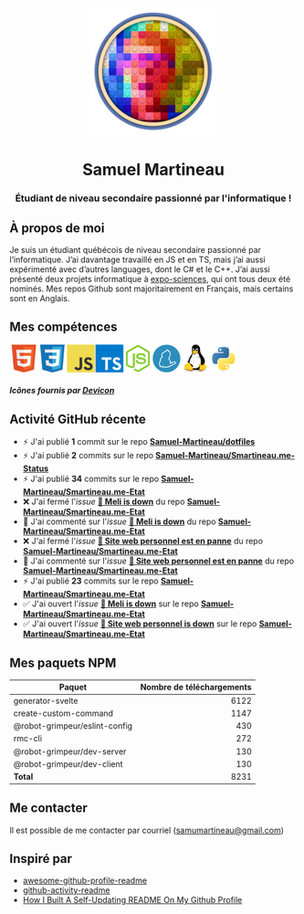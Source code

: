 <div align="middle">
  <img height="225" alt="avatar" src="https://raw.githubusercontent.com/Samuel-Martineau/Samuel-Martineau/master/avatar.png">
  <h1>Samuel Martineau</h1>
  <h3>Étudiant de niveau secondaire passionné par l'informatique !</h3>
</div>

## À propos de moi

Je suis un étudiant québécois de niveau secondaire passionné par l’informatique. J’ai davantage travaillé en JS et en TS, mais j’ai aussi expérimenté avec d’autres languages, dont le C# et le C++. J’ai aussi présenté deux projets informatique à [expo-sciences](https://technoscience.ca/programmes/expo-sciences/), qui ont tous deux été nominés. Mes repos Github sont majoritairement en Français, mais certains sont en Anglais.

## Mes compétences

<img alt="HTML5" src="https://raw.githubusercontent.com/devicons/devicon/master/icons/html5/html5-original.svg" width="50" title="HTML5" /><img alt="CSS3" src="https://raw.githubusercontent.com/devicons/devicon/master/icons/css3/css3-original.svg" width="50" title="CSS3" /><img alt="JavaScript" src="https://raw.githubusercontent.com/devicons/devicon/master/icons/javascript/javascript-original.svg" width="50" title="JavaScript" /><img alt="TypeScript" src="https://raw.githubusercontent.com/devicons/devicon/master/icons/typescript/typescript-original.svg" width="50" title="TypeScript" /><img alt="NodeJS" src="https://raw.githubusercontent.com/devicons/devicon/master/icons/nodejs/nodejs-original.svg" width="50" title="NodeJS" /><img alt="Yarn" src="https://raw.githubusercontent.com/devicons/devicon/master/icons/yarn/yarn-original.svg" width="50" title="Yarn" /><img alt="Linux" src="https://raw.githubusercontent.com/devicons/devicon/master/icons/linux/linux-original.svg" width="50" title="Linux" /><img alt="Python" src="https://raw.githubusercontent.com/devicons/devicon/master/icons/python/python-original.svg" width="50" title="Python" />

##### Icônes fournis par [Devicon](https://konpa.github.io/devicon/)

## Activité GitHub récente

- ⚡ J&#x27;ai publié **1** commit sur le repo [**Samuel-Martineau/dotfiles**](https://github.com/Samuel-Martineau/dotfiles)
- ⚡ J&#x27;ai publié **2** commits sur le repo [**Samuel-Martineau/Smartineau.me-Status**](https://github.com/Samuel-Martineau/Smartineau.me-Status)
- ⚡ J&#x27;ai publié **34** commits sur le repo [**Samuel-Martineau/Smartineau.me-Etat**](https://github.com/Samuel-Martineau/Smartineau.me-Etat)
- ❌ J&#x27;ai fermé l&#x27;_issue_ [**🛑 Meli is down**](https://github.com/Samuel-Martineau/Smartineau.me-Etat/issues/2) du repo [**Samuel-Martineau/Smartineau.me-Etat**](https://github.com/Samuel-Martineau/Smartineau.me-Etat)
- 💬 J&#x27;ai commenté sur l&#x27;_issue_ [**🛑 Meli is down**](https://github.com/Samuel-Martineau/Smartineau.me-Etat/issues/2) du repo [**Samuel-Martineau/Smartineau.me-Etat**](https://github.com/Samuel-Martineau/Smartineau.me-Etat)
- ❌ J&#x27;ai fermé l&#x27;_issue_ [**🛑 Site web personnel est en panne**](https://github.com/Samuel-Martineau/Smartineau.me-Etat/issues/1) du repo [**Samuel-Martineau/Smartineau.me-Etat**](https://github.com/Samuel-Martineau/Smartineau.me-Etat)
- 💬 J&#x27;ai commenté sur l&#x27;_issue_ [**🛑 Site web personnel est en panne**](https://github.com/Samuel-Martineau/Smartineau.me-Etat/issues/1) du repo [**Samuel-Martineau/Smartineau.me-Etat**](https://github.com/Samuel-Martineau/Smartineau.me-Etat)
- ⚡ J&#x27;ai publié **23** commits sur le repo [**Samuel-Martineau/Smartineau.me-Etat**](https://github.com/Samuel-Martineau/Smartineau.me-Etat)
- ✅ J&#x27;ai ouvert l&#x27;_issue_ [**🛑 Meli is down**](https://github.com/Samuel-Martineau/Smartineau.me-Etat/issues/2) sur le repo [**Samuel-Martineau/Smartineau.me-Etat**](https://github.com/Samuel-Martineau/Smartineau.me-Etat)
- ✅ J&#x27;ai ouvert l&#x27;_issue_ [**🛑 Site web personnel is down**](https://github.com/Samuel-Martineau/Smartineau.me-Etat/issues/1) sur le repo [**Samuel-Martineau/Smartineau.me-Etat**](https://github.com/Samuel-Martineau/Smartineau.me-Etat)

## Mes paquets NPM

| Paquet                        | Nombre de téléchargements |
| ----------------------------- | ------------------------: |
| generator-svelte              |                      6122 |
| create-custom-command         |                      1147 |
| @robot-grimpeur/eslint-config |                       430 |
| rmc-cli                       |                       272 |
| @robot-grimpeur/dev-server    |                       130 |
| @robot-grimpeur/dev-client    |                       130 |
| **Total**                     |                      8231 |

## Me contacter

Il est possible de me contacter par courriel ([samumartineau@gmail.com](mailto:samumartineau@gmail.com))

## Inspiré par

- [awesome-github-profile-readme](https://github.com/abhisheknaiidu/awesome-github-profile-readme)
- [github-activity-readme](https://github.com/jamesgeorge007/github-activity-readme)
- [How I Built A Self-Updating README On My Github Profile](https://www.mokkapps.de/blog/how-i-built-a-self-updating-readme-on-my-git-hub-profile/)
